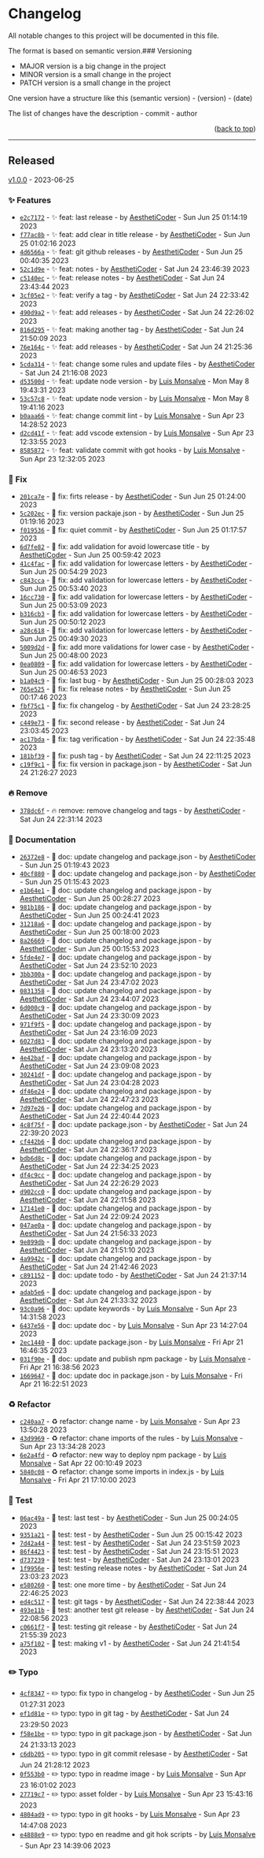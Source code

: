 # Changelog

All notable changes to this project will be documented in this file.

The format is based on semantic version.### Versioning

- MAJOR version is a big change in the project
- MINOR version is a small change in the project
- PATCH version is a small change in the project

One version have a structure like this (semantic version) - (version) - (date)

The list of changes have the description - commit - author

<p align="right">(<a href="changelog">back to top</a>)</p>

---

## Released
 
[v1.0.0](<https://github.com/AesthetiCoder/eslint-config-aesthetic-coder.git/releases/tag/v1.0.0>) - 2023-06-25

### :sparkles: Features

- [`e2c7172`](<https://github.com/AesthetiCoder/eslint-config-aesthetic-coder/commit/e2c7172>) - :sparkles: feat: last release - by [AesthetiCoder](<https://github.com/AesthetiCoder>) - Sun Jun 25 01:14:19 2023
- [`f77ac8b`](<https://github.com/AesthetiCoder/eslint-config-aesthetic-coder/commit/f77ac8b>) - :sparkles: feat: add clear in title release - by [AesthetiCoder](<https://github.com/AesthetiCoder>) - Sun Jun 25 01:02:16 2023
- [`4d6566a`](<https://github.com/AesthetiCoder/eslint-config-aesthetic-coder/commit/4d6566a>) - :sparkles: feat: git github releases - by [AesthetiCoder](<https://github.com/AesthetiCoder>) - Sun Jun 25 00:40:35 2023
- [`52c1d9e`](<https://github.com/AesthetiCoder/eslint-config-aesthetic-coder/commit/52c1d9e>) - :sparkles: feat: notes - by [AesthetiCoder](<https://github.com/AesthetiCoder>) - Sat Jun 24 23:46:39 2023
- [`c5140ec`](<https://github.com/AesthetiCoder/eslint-config-aesthetic-coder/commit/c5140ec>) - :sparkles: feat: release notes - by [AesthetiCoder](<https://github.com/AesthetiCoder>) - Sat Jun 24 23:43:44 2023
- [`3cf05e2`](<https://github.com/AesthetiCoder/eslint-config-aesthetic-coder/commit/3cf05e2>) - :sparkles: feat: verify a tag - by [AesthetiCoder](<https://github.com/AesthetiCoder>) - Sat Jun 24 22:33:42 2023
- [`490d9a2`](<https://github.com/AesthetiCoder/eslint-config-aesthetic-coder/commit/490d9a2>) - :sparkles: feat: add releases - by [AesthetiCoder](<https://github.com/AesthetiCoder>) - Sat Jun 24 22:26:02 2023
- [`816d295`](<https://github.com/AesthetiCoder/eslint-config-aesthetic-coder/commit/816d295>) - :sparkles: feat: making another tag - by [AesthetiCoder](<https://github.com/AesthetiCoder>) - Sat Jun 24 21:50:09 2023
- [`76e164c`](<https://github.com/AesthetiCoder/eslint-config-aesthetic-coder/commit/76e164c>) - :sparkles: feat: add releases - by [AesthetiCoder](<https://github.com/AesthetiCoder>) - Sat Jun 24 21:25:36 2023
- [`5cda314`](<https://github.com/AesthetiCoder/eslint-config-aesthetic-coder/commit/5cda314>) - :sparkles: feat: change some rules and update files - by [AesthetiCoder](<https://github.com/AesthetiCoder>) - Sat Jun 24 21:16:08 2023
- [`d53500d`](<https://github.com/AesthetiCoder/eslint-config-aesthetic-coder/commit/d53500d>) - :sparkles: feat: update node version - by [Luis Monsalve](<https://github.com/Luis Monsalve>) - Mon May 8 19:43:31 2023
- [`53c57c8`](<https://github.com/AesthetiCoder/eslint-config-aesthetic-coder/commit/53c57c8>) - :sparkles: feat: update node version - by [Luis Monsalve](<https://github.com/Luis Monsalve>) - Mon May 8 19:41:16 2023
- [`b0aaa66`](<https://github.com/AesthetiCoder/eslint-config-aesthetic-coder/commit/b0aaa66>) - :sparkles: feat: change commit lint - by [Luis Monsalve](<https://github.com/Luis Monsalve>) - Sun Apr 23 14:28:52 2023
- [`d2cd41f`](<https://github.com/AesthetiCoder/eslint-config-aesthetic-coder/commit/d2cd41f>) - :sparkles: feat: add vscode extension - by [Luis Monsalve](<https://github.com/Luis Monsalve>) - Sun Apr 23 12:33:55 2023
- [`8585872`](<https://github.com/AesthetiCoder/eslint-config-aesthetic-coder/commit/8585872>) - :sparkles: feat: validate commit with got hooks - by [Luis Monsalve](<https://github.com/Luis Monsalve>) - Sun Apr 23 12:32:05 2023

### :bug: Fix

- [`201ca7e`](<https://github.com/AesthetiCoder/eslint-config-aesthetic-coder/commit/201ca7e>) - :bug: fix: firts release - by [AesthetiCoder](<https://github.com/AesthetiCoder>) - Sun Jun 25 01:24:00 2023
- [`5c202ec`](<https://github.com/AesthetiCoder/eslint-config-aesthetic-coder/commit/5c202ec>) - :bug: fix: version packaje.json - by [AesthetiCoder](<https://github.com/AesthetiCoder>) - Sun Jun 25 01:19:16 2023
- [`f019536`](<https://github.com/AesthetiCoder/eslint-config-aesthetic-coder/commit/f019536>) - :bug: fix: quiet commit - by [AesthetiCoder](<https://github.com/AesthetiCoder>) - Sun Jun 25 01:17:57 2023
- [`6d7fe82`](<https://github.com/AesthetiCoder/eslint-config-aesthetic-coder/commit/6d7fe82>) - :bug: fix: add validation for avoid lowercase title - by [AesthetiCoder](<https://github.com/AesthetiCoder>) - Sun Jun 25 00:59:42 2023
- [`41c4fac`](<https://github.com/AesthetiCoder/eslint-config-aesthetic-coder/commit/41c4fac>) - :bug: fix: add validation for lowercase letters - by [AesthetiCoder](<https://github.com/AesthetiCoder>) - Sun Jun 25 00:54:29 2023
- [`c843cca`](<https://github.com/AesthetiCoder/eslint-config-aesthetic-coder/commit/c843cca>) - :bug: fix: add validation for lowercase letters - by [AesthetiCoder](<https://github.com/AesthetiCoder>) - Sun Jun 25 00:53:40 2023
- [`16cc730`](<https://github.com/AesthetiCoder/eslint-config-aesthetic-coder/commit/16cc730>) - :bug: fix: add validation for lowercase letters - by [AesthetiCoder](<https://github.com/AesthetiCoder>) - Sun Jun 25 00:53:09 2023
- [`b316cb3`](<https://github.com/AesthetiCoder/eslint-config-aesthetic-coder/commit/b316cb3>) - :bug: fix: add validation for lowercase letters - by [AesthetiCoder](<https://github.com/AesthetiCoder>) - Sun Jun 25 00:50:12 2023
- [`a28c618`](<https://github.com/AesthetiCoder/eslint-config-aesthetic-coder/commit/a28c618>) - :bug: fix: add validation for lowercase letters - by [AesthetiCoder](<https://github.com/AesthetiCoder>) - Sun Jun 25 00:49:30 2023
- [`5009d2d`](<https://github.com/AesthetiCoder/eslint-config-aesthetic-coder/commit/5009d2d>) - :bug: fix: add more validations for lower case - by [AesthetiCoder](<https://github.com/AesthetiCoder>) - Sun Jun 25 00:48:00 2023
- [`0ea0809`](<https://github.com/AesthetiCoder/eslint-config-aesthetic-coder/commit/0ea0809>) - :bug: fix: add validation for lowercase letters - by [AesthetiCoder](<https://github.com/AesthetiCoder>) - Sun Jun 25 00:46:53 2023
- [`b1a04c9`](<https://github.com/AesthetiCoder/eslint-config-aesthetic-coder/commit/b1a04c9>) - :bug: fix: last bug - by [AesthetiCoder](<https://github.com/AesthetiCoder>) - Sun Jun 25 00:28:03 2023
- [`765e525`](<https://github.com/AesthetiCoder/eslint-config-aesthetic-coder/commit/765e525>) - :bug: fix: fix release notes - by [AesthetiCoder](<https://github.com/AesthetiCoder>) - Sun Jun 25 00:17:46 2023
- [`fbf75c1`](<https://github.com/AesthetiCoder/eslint-config-aesthetic-coder/commit/fbf75c1>) - :bug: fix: fix changelog - by [AesthetiCoder](<https://github.com/AesthetiCoder>) - Sat Jun 24 23:28:25 2023
- [`c449e73`](<https://github.com/AesthetiCoder/eslint-config-aesthetic-coder/commit/c449e73>) - :bug: fix: second release - by [AesthetiCoder](<https://github.com/AesthetiCoder>) - Sat Jun 24 23:03:45 2023
- [`ac17bda`](<https://github.com/AesthetiCoder/eslint-config-aesthetic-coder/commit/ac17bda>) - :bug: fix: tag verification - by [AesthetiCoder](<https://github.com/AesthetiCoder>) - Sat Jun 24 22:35:48 2023
- [`181bf39`](<https://github.com/AesthetiCoder/eslint-config-aesthetic-coder/commit/181bf39>) - :bug: fix: push tag - by [AesthetiCoder](<https://github.com/AesthetiCoder>) - Sat Jun 24 22:11:25 2023
- [`c19f9c1`](<https://github.com/AesthetiCoder/eslint-config-aesthetic-coder/commit/c19f9c1>) - :bug: fix: fix version in package.json - by [AesthetiCoder](<https://github.com/AesthetiCoder>) - Sat Jun 24 21:26:27 2023

### :fire: Remove

- [`378dc6f`](<https://github.com/AesthetiCoder/eslint-config-aesthetic-coder/commit/378dc6f>) - :fire: remove: remove changelog and tags - by [AesthetiCoder](<https://github.com/AesthetiCoder>) - Sat Jun 24 22:31:14 2023

### :memo: Documentation

- [`26372e8`](<https://github.com/AesthetiCoder/eslint-config-aesthetic-coder/commit/26372e8>) - :memo: doc: update changelog and package.json - by [AesthetiCoder](<https://github.com/AesthetiCoder>) - Sun Jun 25 01:19:43 2023
- [`40cf880`](<https://github.com/AesthetiCoder/eslint-config-aesthetic-coder/commit/40cf880>) - :memo: doc: update changelog and package.json - by [AesthetiCoder](<https://github.com/AesthetiCoder>) - Sun Jun 25 01:15:43 2023
- [`e1b64e1`](<https://github.com/AesthetiCoder/eslint-config-aesthetic-coder/commit/e1b64e1>) - :memo: doc: update changelog and package.jspon - by [AesthetiCoder](<https://github.com/AesthetiCoder>) - Sun Jun 25 00:28:27 2023
- [`981b186`](<https://github.com/AesthetiCoder/eslint-config-aesthetic-coder/commit/981b186>) - :memo: doc: update changelog and package.jspon - by [AesthetiCoder](<https://github.com/AesthetiCoder>) - Sun Jun 25 00:24:41 2023
- [`31218a6`](<https://github.com/AesthetiCoder/eslint-config-aesthetic-coder/commit/31218a6>) - :memo: doc: update changelog and package.jspon - by [AesthetiCoder](<https://github.com/AesthetiCoder>) - Sun Jun 25 00:18:00 2023
- [`8a26669`](<https://github.com/AesthetiCoder/eslint-config-aesthetic-coder/commit/8a26669>) - :memo: doc: update changelog and package.jspon - by [AesthetiCoder](<https://github.com/AesthetiCoder>) - Sun Jun 25 00:15:53 2023
- [`5fde4e7`](<https://github.com/AesthetiCoder/eslint-config-aesthetic-coder/commit/5fde4e7>) - :memo: doc: update changelog and package.jspon - by [AesthetiCoder](<https://github.com/AesthetiCoder>) - Sat Jun 24 23:52:10 2023
- [`3bb300a`](<https://github.com/AesthetiCoder/eslint-config-aesthetic-coder/commit/3bb300a>) - :memo: doc: update changelog and package.jspon - by [AesthetiCoder](<https://github.com/AesthetiCoder>) - Sat Jun 24 23:47:02 2023
- [`0831358`](<https://github.com/AesthetiCoder/eslint-config-aesthetic-coder/commit/0831358>) - :memo: doc: update changelog and package.jspon - by [AesthetiCoder](<https://github.com/AesthetiCoder>) - Sat Jun 24 23:44:07 2023
- [`6d000c9`](<https://github.com/AesthetiCoder/eslint-config-aesthetic-coder/commit/6d000c9>) - :memo: doc: update changelog and package.jspon - by [AesthetiCoder](<https://github.com/AesthetiCoder>) - Sat Jun 24 23:30:09 2023
- [`971f9f5`](<https://github.com/AesthetiCoder/eslint-config-aesthetic-coder/commit/971f9f5>) - :memo: doc: update changelog and package.jspon - by [AesthetiCoder](<https://github.com/AesthetiCoder>) - Sat Jun 24 23:16:09 2023
- [`6027d83`](<https://github.com/AesthetiCoder/eslint-config-aesthetic-coder/commit/6027d83>) - :memo: doc: update changelog and package.jspon - by [AesthetiCoder](<https://github.com/AesthetiCoder>) - Sat Jun 24 23:13:20 2023
- [`4e42baf`](<https://github.com/AesthetiCoder/eslint-config-aesthetic-coder/commit/4e42baf>) - :memo: doc: update changelog and package.jspon - by [AesthetiCoder](<https://github.com/AesthetiCoder>) - Sat Jun 24 23:09:08 2023
- [`30241df`](<https://github.com/AesthetiCoder/eslint-config-aesthetic-coder/commit/30241df>) - :memo: doc: update changelog and package.jspon - by [AesthetiCoder](<https://github.com/AesthetiCoder>) - Sat Jun 24 23:04:28 2023
- [`df46e24`](<https://github.com/AesthetiCoder/eslint-config-aesthetic-coder/commit/df46e24>) - :memo: doc: update changelog and package.jspon - by [AesthetiCoder](<https://github.com/AesthetiCoder>) - Sat Jun 24 22:47:23 2023
- [`7d97e26`](<https://github.com/AesthetiCoder/eslint-config-aesthetic-coder/commit/7d97e26>) - :memo: doc: update changelog and package.jspon - by [AesthetiCoder](<https://github.com/AesthetiCoder>) - Sat Jun 24 22:40:44 2023
- [`4c8f75f`](<https://github.com/AesthetiCoder/eslint-config-aesthetic-coder/commit/4c8f75f>) - :memo: doc: update package.json - by [AesthetiCoder](<https://github.com/AesthetiCoder>) - Sat Jun 24 22:39:20 2023
- [`cf442b6`](<https://github.com/AesthetiCoder/eslint-config-aesthetic-coder/commit/cf442b6>) - :memo: doc: update changelog and package.jspon - by [AesthetiCoder](<https://github.com/AesthetiCoder>) - Sat Jun 24 22:36:17 2023
- [`bdb6d8c`](<https://github.com/AesthetiCoder/eslint-config-aesthetic-coder/commit/bdb6d8c>) - :memo: doc: update changelog and package.jspon - by [AesthetiCoder](<https://github.com/AesthetiCoder>) - Sat Jun 24 22:34:25 2023
- [`df4c9cc`](<https://github.com/AesthetiCoder/eslint-config-aesthetic-coder/commit/df4c9cc>) - :memo: doc: update changelog and package.jspon - by [AesthetiCoder](<https://github.com/AesthetiCoder>) - Sat Jun 24 22:26:29 2023
- [`d902cc0`](<https://github.com/AesthetiCoder/eslint-config-aesthetic-coder/commit/d902cc0>) - :memo: doc: update changelog and package.jspon - by [AesthetiCoder](<https://github.com/AesthetiCoder>) - Sat Jun 24 22:11:58 2023
- [`17141e0`](<https://github.com/AesthetiCoder/eslint-config-aesthetic-coder/commit/17141e0>) - :memo: doc: update changelog and package.jspon - by [AesthetiCoder](<https://github.com/AesthetiCoder>) - Sat Jun 24 22:09:24 2023
- [`047ae0a`](<https://github.com/AesthetiCoder/eslint-config-aesthetic-coder/commit/047ae0a>) - :memo: doc: update changelog and package.jspon - by [AesthetiCoder](<https://github.com/AesthetiCoder>) - Sat Jun 24 21:56:33 2023
- [`9e899db`](<https://github.com/AesthetiCoder/eslint-config-aesthetic-coder/commit/9e899db>) - :memo: doc: update changelog and package.jspon - by [AesthetiCoder](<https://github.com/AesthetiCoder>) - Sat Jun 24 21:51:10 2023
- [`4a9942c`](<https://github.com/AesthetiCoder/eslint-config-aesthetic-coder/commit/4a9942c>) - :memo: doc: update changelog and package.jspon - by [AesthetiCoder](<https://github.com/AesthetiCoder>) - Sat Jun 24 21:42:46 2023
- [`c891152`](<https://github.com/AesthetiCoder/eslint-config-aesthetic-coder/commit/c891152>) - :memo: doc: update todo - by [AesthetiCoder](<https://github.com/AesthetiCoder>) - Sat Jun 24 21:37:14 2023
- [`adab5e6`](<https://github.com/AesthetiCoder/eslint-config-aesthetic-coder/commit/adab5e6>) - :memo: doc: update changelog and package.jspon - by [AesthetiCoder](<https://github.com/AesthetiCoder>) - Sat Jun 24 21:33:32 2023
- [`93c0a96`](<https://github.com/AesthetiCoder/eslint-config-aesthetic-coder/commit/93c0a96>) - :memo: doc: update keywords - by [Luis Monsalve](<https://github.com/Luis Monsalve>) - Sun Apr 23 14:31:58 2023
- [`6437e56`](<https://github.com/AesthetiCoder/eslint-config-aesthetic-coder/commit/6437e56>) - :memo: doc: update doc - by [Luis Monsalve](<https://github.com/Luis Monsalve>) - Sun Apr 23 14:27:04 2023
- [`2ec1440`](<https://github.com/AesthetiCoder/eslint-config-aesthetic-coder/commit/2ec1440>) - :memo: doc: update package.json - by [Luis Monsalve](<https://github.com/Luis Monsalve>) - Fri Apr 21 16:46:35 2023
- [`031f90e`](<https://github.com/AesthetiCoder/eslint-config-aesthetic-coder/commit/031f90e>) - :memo: doc: update and publish npm package - by [Luis Monsalve](<https://github.com/Luis Monsalve>) - Fri Apr 21 16:38:56 2023
- [`1669647`](<https://github.com/AesthetiCoder/eslint-config-aesthetic-coder/commit/1669647>) - :memo: doc: update doc in package.json - by [Luis Monsalve](<https://github.com/Luis Monsalve>) - Fri Apr 21 16:22:51 2023

### :recycle: Refactor

- [`c240aa7`](<https://github.com/AesthetiCoder/eslint-config-aesthetic-coder/commit/c240aa7>) - :recycle: refactor: change name - by [Luis Monsalve](<https://github.com/Luis Monsalve>) - Sun Apr 23 13:50:28 2023
- [`43d9969`](<https://github.com/AesthetiCoder/eslint-config-aesthetic-coder/commit/43d9969>) - :recycle: refactor: chane imports of the rules - by [Luis Monsalve](<https://github.com/Luis Monsalve>) - Sun Apr 23 13:34:28 2023
- [`6e2a4fd`](<https://github.com/AesthetiCoder/eslint-config-aesthetic-coder/commit/6e2a4fd>) - :recycle: refactor: new way to deploy npm package - by [Luis Monsalve](<https://github.com/Luis Monsalve>) - Sat Apr 22 00:10:49 2023
- [`5840c08`](<https://github.com/AesthetiCoder/eslint-config-aesthetic-coder/commit/5840c08>) - :recycle: refactor: change some imports in index.js - by [Luis Monsalve](<https://github.com/Luis Monsalve>) - Fri Apr 21 17:10:00 2023

### :test_tube: Test

- [`06ac49a`](<https://github.com/AesthetiCoder/eslint-config-aesthetic-coder/commit/06ac49a>) - :test_tube: test: last test - by [AesthetiCoder](<https://github.com/AesthetiCoder>) - Sun Jun 25 00:24:05 2023
- [`9351a21`](<https://github.com/AesthetiCoder/eslint-config-aesthetic-coder/commit/9351a21>) - :test_tube: test: test - by [AesthetiCoder](<https://github.com/AesthetiCoder>) - Sun Jun 25 00:15:42 2023
- [`7d42a44`](<https://github.com/AesthetiCoder/eslint-config-aesthetic-coder/commit/7d42a44>) - :test_tube: test: test - by [AesthetiCoder](<https://github.com/AesthetiCoder>) - Sat Jun 24 23:51:59 2023
- [`86f4423`](<https://github.com/AesthetiCoder/eslint-config-aesthetic-coder/commit/86f4423>) - :test_tube: test: test - by [AesthetiCoder](<https://github.com/AesthetiCoder>) - Sat Jun 24 23:15:51 2023
- [`d737239`](<https://github.com/AesthetiCoder/eslint-config-aesthetic-coder/commit/d737239>) - :test_tube: test: test - by [AesthetiCoder](<https://github.com/AesthetiCoder>) - Sat Jun 24 23:13:01 2023
- [`1f9956e`](<https://github.com/AesthetiCoder/eslint-config-aesthetic-coder/commit/1f9956e>) - :test_tube: test: testing release notes - by [AesthetiCoder](<https://github.com/AesthetiCoder>) - Sat Jun 24 23:03:23 2023
- [`e580260`](<https://github.com/AesthetiCoder/eslint-config-aesthetic-coder/commit/e580260>) - :test_tube: test: one more time - by [AesthetiCoder](<https://github.com/AesthetiCoder>) - Sat Jun 24 22:46:25 2023
- [`ed4c517`](<https://github.com/AesthetiCoder/eslint-config-aesthetic-coder/commit/ed4c517>) - :test_tube: test: git tags - by [AesthetiCoder](<https://github.com/AesthetiCoder>) - Sat Jun 24 22:38:44 2023
- [`493e11b`](<https://github.com/AesthetiCoder/eslint-config-aesthetic-coder/commit/493e11b>) - :test_tube: test: another test git release - by [AesthetiCoder](<https://github.com/AesthetiCoder>) - Sat Jun 24 22:08:56 2023
- [`c0661f7`](<https://github.com/AesthetiCoder/eslint-config-aesthetic-coder/commit/c0661f7>) - :test_tube: test: testing git release - by [AesthetiCoder](<https://github.com/AesthetiCoder>) - Sat Jun 24 21:55:39 2023
- [`a75f102`](<https://github.com/AesthetiCoder/eslint-config-aesthetic-coder/commit/a75f102>) - :test_tube: test: making v1 - by [AesthetiCoder](<https://github.com/AesthetiCoder>) - Sat Jun 24 21:41:54 2023

### :pencil2: Typo

- [`4cf8347`](<https://github.com/AesthetiCoder/eslint-config-aesthetic-coder/commit/4cf8347>) - :pencil2: typo: fix typo in changelog - by [AesthetiCoder](<https://github.com/AesthetiCoder>) - Sun Jun 25 01:27:31 2023
- [`ef1d81e`](<https://github.com/AesthetiCoder/eslint-config-aesthetic-coder/commit/ef1d81e>) - :pencil2: typo: typo in git tag - by [AesthetiCoder](<https://github.com/AesthetiCoder>) - Sat Jun 24 23:29:50 2023
- [`f58e1be`](<https://github.com/AesthetiCoder/eslint-config-aesthetic-coder/commit/f58e1be>) - :pencil2: typo: typo in git package.json - by [AesthetiCoder](<https://github.com/AesthetiCoder>) - Sat Jun 24 21:33:13 2023
- [`c6db205`](<https://github.com/AesthetiCoder/eslint-config-aesthetic-coder/commit/c6db205>) - :pencil2: typo: typo in git commit relesase - by [AesthetiCoder](<https://github.com/AesthetiCoder>) - Sat Jun 24 21:28:12 2023
- [`0f553b0`](<https://github.com/AesthetiCoder/eslint-config-aesthetic-coder/commit/0f553b0>) - :pencil2: typo: typo in readme image - by [Luis Monsalve](<https://github.com/Luis Monsalve>) - Sun Apr 23 16:01:02 2023
- [`27719c7`](<https://github.com/AesthetiCoder/eslint-config-aesthetic-coder/commit/27719c7>) - :pencil2: typo: asset folder - by [Luis Monsalve](<https://github.com/Luis Monsalve>) - Sun Apr 23 15:43:16 2023
- [`4804ad9`](<https://github.com/AesthetiCoder/eslint-config-aesthetic-coder/commit/4804ad9>) - :pencil2: typo: typo in git hooks - by [Luis Monsalve](<https://github.com/Luis Monsalve>) - Sun Apr 23 14:47:08 2023
- [`e4888e9`](<https://github.com/AesthetiCoder/eslint-config-aesthetic-coder/commit/e4888e9>) - :pencil2: typo: typo en readme and git hok scripts - by [Luis Monsalve](<https://github.com/Luis Monsalve>) - Sun Apr 23 14:39:06 2023
